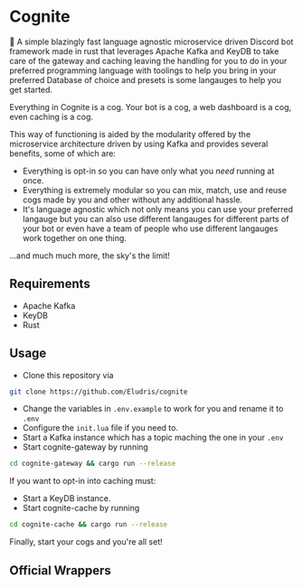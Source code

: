 # Cognite

:rocket: A simple blazingly fast language agnostic microservice driven Discord bot
framework made in rust that leverages Apache Kafka and KeyDB to take care of the
gateway and caching leaving the handling for you to do in your preferred
programming language with toolings to help you bring in your preferred Database of
choice and presets is some langauges to help you get started.

Everything in Cognite is a cog. Your bot is a cog, a web dashboard is a cog, even
caching is a cog.

This way of functioning is aided by the modularity offered by the microservice architecture
driven by using Kafka and provides several benefits, some of which are:

- Everything is opt-in so you can have only what you *need* running at once.
- Everything is extremely modular so you can mix, match, use and reuse cogs made
by you and other without any additional hassle.
- It's language agnostic which not only means you can use your preferred langauge
but you can also use different langauges for different parts of your bot or even
have a team of people who use different langauges work together on one thing.

...and much much more, the sky's the limit!

## Requirements

- Apache Kafka
- KeyDB
- Rust

## Usage

- Clone this repository via

```sh
git clone https://github.com/Eludris/cognite
```

- Change the variables in `.env.example` to work for you and rename it to `.env`
- Configure the `init.lua` file if you need to.
- Start a Kafka instance which has a topic maching the one in your `.env`
- Start cognite-gateway by running

```sh
cd cognite-gateway && cargo run --release
```

If you want to opt-in into caching must:

- Start a KeyDB instance.
- Start cognite-cache by running

```sh
cd cognite-cache && cargo run --release
```

Finally, start your cogs and you're all set!

## Official Wrappers
